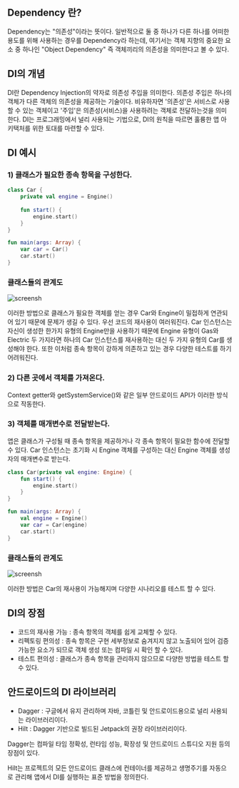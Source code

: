 ## Dependency 란?
Dependency는 "의존성"이라는 뜻이다. 일반적으로 둘 중 하나가 다른 하나를 어떠한 용도를 위해 
사용하는 경우를 Dependency라 하는데, 여기서는 객체 지향의 중요한 요소 중 하나인 "Object 
Dependency" 즉 객체끼리의 의존성을 의미한다고 볼 수 있다.

## DI의 개념
DI란 Dependency Injection의 약자로 의존성 주입을 의미한다. 의존성 주입은 하나의 객체가 
다른 객체의 의존성을 제공하는 기술이다. 비유하자면 '의존성'은 서비스로 사용할 수 있는 객체이고 
'주입'은 의존성(서비스)을 사용하려는 객체로 전달하는것을 의미한다. DI는 프로그래밍에서 널리 사용되는 
기법으로, DI의 원칙을 따르면 훌륭한 앱 아키택처를 위한 토대를 마련할 수 있다.

## DI 예시
### 1) 클래스가 필요한 종속 항목을 구성한다. 
~~~ kotlin
class Car {
    private val engine = Engine()
    
    fun start() {
        engine.start()
    }
}

fun main(args: Array) {
    var car = Car()
    car.start()
}
~~~

### 클래스들의 관계도
![screensh](https://img1.daumcdn.net/thumb/R1280x0/?scode=mtistory2&fname=https%3A%2F%2Fblog.kakaocdn.net%2Fdn%2Fbf7QiU%2FbtrdC5hrD8I%2Fk2mTuKSW437iCHB43q7En1%2Fimg.png)

이러한 방법으로 클래스가 필요한 객체를 얻는 경우 Car와 Engine이 밀접하게 연관되어 있기 때문에 
문제가 생길 수 있다. 우선 코드의 재사용이 여러워진다. Car 인스턴스는 자신이 생성한 한가지 
유형의 Engine만을 사용하기 때문에 Engine 유형이 Gas와 Electric 두 가지라면 하나의 Car 
인스턴스를 재사용하는 대신 두 가지 유형의 Car를 생성해야 한다. 또한 이처럼 종속 항목이 강하게 
의존하고 있는 경우 다양한 테스트를 하기 어려워진다. 

### 2) 다른 곳에서 객체를 가져온다.
Context getter와 getSystemService()와 같은 일부 안드로이드 API가 이러한 방식으로 작동한다.

### 3) 객체를 매개변수로 전달받는다.
앱은 클래스가 구성될 때 종속 항목을 제공하거나 각 종속 항목이 필요한 함수에 전달할 수 있다. 
Car 인스턴스는 초기화 시 Engine 객체를 구성하는 대신 Engine 객체를 생성자의 매개변수로 받는다.

~~~ kotlin
class Car(private val engine: Engine) {
    fun start() {
        engine.start()
    }
}

fun main(args: Array) {
    val engine = Engine()
    var car = Car(engine)
    car.start()
}
~~~

### 클래스들의 관계도
![screensh](https://img1.daumcdn.net/thumb/R1280x0/?scode=mtistory2&fname=https%3A%2F%2Fblog.kakaocdn.net%2Fdn%2FbhdIpH%2FbtrdEjTVXyf%2FQkT3uTaLwo5pcPY8ZCeLz0%2Fimg.png)

이러한 방법은 Car의 재사용이 가능해지며 다양한 시나리오를 테스트 할 수 있다.

## DI의 장점
- 코드의 재사용 가능 : 종속 항목의 객체를 쉽게 교체할 수 있다.
- 리펙토링 편의성 : 종속 항목은 구현 세부정보로 숨겨지지 않고 노출되어 있어 검증 가능한 
요소가 되므로 객체 생성 또는 컴파일 시 확인 할 수 있다.
- 테스트 편의성 : 클래스가 종속 항목을 관리하지 않으므로 다양한 방법을 테스트 할 수 있다.

## 안드로이드의 DI 라이브러리
- Dagger : 구글에서 유지 관리하며 자바, 코틀린 및 안드로이드용으로 널리 사용되는 라이브러리이다.
- Hilt : Dagger 기반으로 빌드된 Jetpack의 권장 라이브러리이다.

Dagger는 컴파일 타임 정확성, 런타임 성능, 확장성 및 안드로이드 스튜디오 지원 등의 장점이 있다.

Hilt는 프로젝트의 모든 안드로이드 클래스에 컨테이너를 제공하고 생명주기를 자동으로 관리해 앱에서 
DI를 실행하는 표준 방법을 정의한다.

